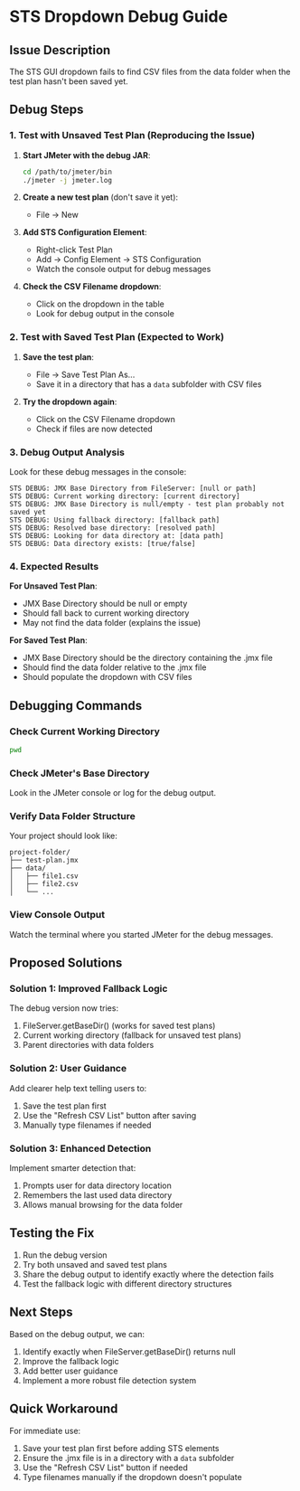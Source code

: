 # STS Dropdown Debug Guide

## Issue Description
The STS GUI dropdown fails to find CSV files from the data folder when the test plan hasn't been saved yet.

## Debug Steps

### 1. Test with Unsaved Test Plan (Reproducing the Issue)

1. **Start JMeter with the debug JAR**:
   ```bash
   cd /path/to/jmeter/bin
   ./jmeter -j jmeter.log
   ```

2. **Create a new test plan** (don't save it yet):
   - File -> New

3. **Add STS Configuration Element**:
   - Right-click Test Plan
   - Add -> Config Element -> STS Configuration
   - Watch the console output for debug messages

4. **Check the CSV Filename dropdown**:
   - Click on the dropdown in the table
   - Look for debug output in the console

### 2. Test with Saved Test Plan (Expected to Work)

1. **Save the test plan**:
   - File -> Save Test Plan As...
   - Save it in a directory that has a `data` subfolder with CSV files

2. **Try the dropdown again**:
   - Click on the CSV Filename dropdown
   - Check if files are now detected

### 3. Debug Output Analysis

Look for these debug messages in the console:

```
STS DEBUG: JMX Base Directory from FileServer: [null or path]
STS DEBUG: Current working directory: [current directory]
STS DEBUG: JMX Base Directory is null/empty - test plan probably not saved yet
STS DEBUG: Using fallback directory: [fallback path]
STS DEBUG: Resolved base directory: [resolved path]
STS DEBUG: Looking for data directory at: [data path]
STS DEBUG: Data directory exists: [true/false]
```

### 4. Expected Results

**For Unsaved Test Plan**:
- JMX Base Directory should be null or empty
- Should fall back to current working directory
- May not find the data folder (explains the issue)

**For Saved Test Plan**:
- JMX Base Directory should be the directory containing the .jmx file
- Should find the data folder relative to the .jmx file
- Should populate the dropdown with CSV files

## Debugging Commands

### Check Current Working Directory
```bash
pwd
```

### Check JMeter's Base Directory
Look in the JMeter console or log for the debug output.

### Verify Data Folder Structure
Your project should look like:
```
project-folder/
├── test-plan.jmx
├── data/
│   ├── file1.csv
│   ├── file2.csv
│   └── ...
```

### View Console Output
Watch the terminal where you started JMeter for the debug messages.

## Proposed Solutions

### Solution 1: Improved Fallback Logic
The debug version now tries:
1. FileServer.getBaseDir() (works for saved test plans)
2. Current working directory (fallback for unsaved test plans)
3. Parent directories with data folders

### Solution 2: User Guidance
Add clearer help text telling users to:
1. Save the test plan first
2. Use the "Refresh CSV List" button after saving
3. Manually type filenames if needed

### Solution 3: Enhanced Detection
Implement smarter detection that:
1. Prompts user for data directory location
2. Remembers the last used data directory
3. Allows manual browsing for the data folder

## Testing the Fix

1. Run the debug version
2. Try both unsaved and saved test plans
3. Share the debug output to identify exactly where the detection fails
4. Test the fallback logic with different directory structures

## Next Steps

Based on the debug output, we can:
1. Identify exactly when FileServer.getBaseDir() returns null
2. Improve the fallback logic
3. Add better user guidance
4. Implement a more robust file detection system

## Quick Workaround

For immediate use:
1. Save your test plan first before adding STS elements
2. Ensure the .jmx file is in a directory with a `data` subfolder
3. Use the "Refresh CSV List" button if needed
4. Type filenames manually if the dropdown doesn't populate 